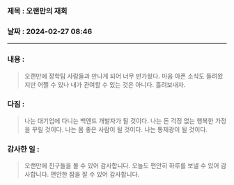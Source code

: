 ### 제목 :  오랜만의 재회

### 날짜 : 2024-02-27 08:46

----

### 내용 :
> 오랜만에 장학팀 사람들과 만나게 되어 너무 반가웠다.
> 마음 아픈 소식도 들려왔지만
> 어쩔 수 있나 내가 관여할 수 있는 것은 아니다.
> 흘려보내자.

### 다짐 :
> 나는 대기업에 다니는 백엔드 개발자가 될 것이다.
> 나는 돈 걱정 없는 행복한 가정을 꾸릴 것이다.
> 나는 몸 좋은 사람이 될 것이다.
> 나는 통제광이 될 것이다.
### 감사한 일 :
> 오랜만에 친구들을 볼 수 있어 감사합니다.
> 오늘도 편안히 하루를 보낼 수 있어 감사합니다.
> 편안한 잠을 잘 수 있어 감사합니다.